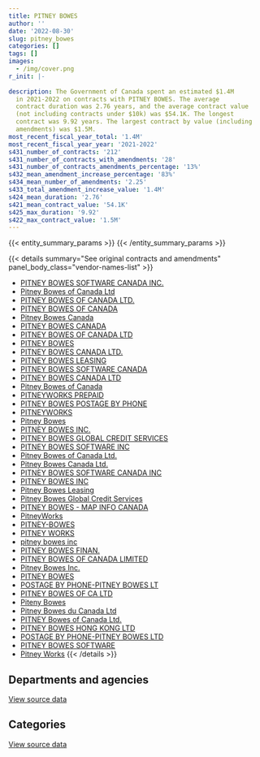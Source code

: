 ```yaml
---
title: PITNEY BOWES
author: ''
date: '2022-08-30'
slug: pitney_bowes
categories: []
tags: []
images:
  - /img/cover.png
r_init: |-
  
description: The Government of Canada spent an estimated $1.4M
  in 2021-2022 on contracts with PITNEY BOWES. The average
  contract duration was 2.76 years, and the average contract value
  (not including contracts under $10k) was $54.1K. The longest
  contract was 9.92 years. The largest contract by value (including
  amendments) was $1.5M.
most_recent_fiscal_year_total: '1.4M'
most_recent_fiscal_year_year: '2021-2022'
s431_number_of_contracts: '212'
s431_number_of_contracts_with_amendments: '28'
s431_number_of_contracts_amendments_percentage: '13%'
s432_mean_amendment_increase_percentage: '83%'
s434_mean_number_of_amendments: '2.25'
s433_total_amendment_increase_value: '1.4M'
s424_mean_duration: '2.76'
s421_mean_contract_value: '54.1K'
s425_max_duration: '9.92'
s422_max_contract_value: '1.5M'
---
```


<script src="/rmarkdown-libs/htmlwidgets/htmlwidgets.js"></script>
<link href="/rmarkdown-libs/datatables-css/datatables-crosstalk.css" rel="stylesheet" />
<script src="/rmarkdown-libs/datatables-binding/datatables.js"></script>
<script src="/rmarkdown-libs/jquery/jquery-3.6.0.min.js"></script>
<link href="/rmarkdown-libs/dt-core-bootstrap/css/dataTables.bootstrap.min.css" rel="stylesheet" />
<link href="/rmarkdown-libs/dt-core-bootstrap/css/dataTables.bootstrap.extra.css" rel="stylesheet" />
<script src="/rmarkdown-libs/dt-core-bootstrap/js/jquery.dataTables.min.js"></script>
<script src="/rmarkdown-libs/dt-core-bootstrap/js/dataTables.bootstrap.min.js"></script>
<link href="/rmarkdown-libs/crosstalk/css/crosstalk.min.css" rel="stylesheet" />
<script src="/rmarkdown-libs/crosstalk/js/crosstalk.min.js"></script>
<script src="/rmarkdown-libs/htmlwidgets/htmlwidgets.js"></script>
<link href="/rmarkdown-libs/datatables-css/datatables-crosstalk.css" rel="stylesheet" />
<script src="/rmarkdown-libs/datatables-binding/datatables.js"></script>
<script src="/rmarkdown-libs/jquery/jquery-3.6.0.min.js"></script>
<link href="/rmarkdown-libs/dt-core-bootstrap/css/dataTables.bootstrap.min.css" rel="stylesheet" />
<link href="/rmarkdown-libs/dt-core-bootstrap/css/dataTables.bootstrap.extra.css" rel="stylesheet" />
<script src="/rmarkdown-libs/dt-core-bootstrap/js/jquery.dataTables.min.js"></script>
<script src="/rmarkdown-libs/dt-core-bootstrap/js/dataTables.bootstrap.min.js"></script>
<link href="/rmarkdown-libs/crosstalk/css/crosstalk.min.css" rel="stylesheet" />
<script src="/rmarkdown-libs/crosstalk/js/crosstalk.min.js"></script>

{{< entity_summary_params >}}
{{< /entity_summary_params >}}

{{< details summary="See original contracts and amendments" panel_body_class="vendor-names-list" >}}
- [PITNEY BOWES SOFTWARE CANADA INC.](https://search.open.canada.ca/en/ct/?sort=contract_value_f%20desc&page=1&search_text=%22PITNEY%20BOWES%20SOFTWARE%20CANADA%20INC.%22)
- [Pitney Bowes of Canada Ltd](https://search.open.canada.ca/en/ct/?sort=contract_value_f%20desc&page=1&search_text=%22Pitney%20Bowes%20of%20Canada%20Ltd%22)
- [PITNEY BOWES OF CANADA LTD.](https://search.open.canada.ca/en/ct/?sort=contract_value_f%20desc&page=1&search_text=%22PITNEY%20BOWES%20OF%20CANADA%20LTD.%22)
- [PITNEY BOWES OF CANADA](https://search.open.canada.ca/en/ct/?sort=contract_value_f%20desc&page=1&search_text=%22PITNEY%20BOWES%20OF%20CANADA%22)
- [Pitney Bowes Canada](https://search.open.canada.ca/en/ct/?sort=contract_value_f%20desc&page=1&search_text=%22Pitney%20Bowes%20Canada%22)
- [PITNEY BOWES CANADA](https://search.open.canada.ca/en/ct/?sort=contract_value_f%20desc&page=1&search_text=%22PITNEY%20BOWES%20CANADA%22)
- [PITNEY BOWES OF CANADA LTD](https://search.open.canada.ca/en/ct/?sort=contract_value_f%20desc&page=1&search_text=%22PITNEY%20BOWES%20OF%20CANADA%20LTD%22)
- [PITNEY BOWES](https://search.open.canada.ca/en/ct/?sort=contract_value_f%20desc&page=1&search_text=%22PITNEY%20BOWES%22)
- [PITNEY BOWES CANADA LTD.](https://search.open.canada.ca/en/ct/?sort=contract_value_f%20desc&page=1&search_text=%22PITNEY%20BOWES%20CANADA%20LTD.%22)
- [PITNEY BOWES LEASING](https://search.open.canada.ca/en/ct/?sort=contract_value_f%20desc&page=1&search_text=%22PITNEY%20BOWES%20LEASING%22)
- [PITNEY BOWES SOFTWARE CANADA](https://search.open.canada.ca/en/ct/?sort=contract_value_f%20desc&page=1&search_text=%22PITNEY%20BOWES%20SOFTWARE%20CANADA%22)
- [PITNEY BOWES CANADA LTD](https://search.open.canada.ca/en/ct/?sort=contract_value_f%20desc&page=1&search_text=%22PITNEY%20BOWES%20CANADA%20LTD%22)
- [Pitney Bowes of Canada](https://search.open.canada.ca/en/ct/?sort=contract_value_f%20desc&page=1&search_text=%22Pitney%20Bowes%20of%20Canada%22)
- [PITNEYWORKS PREPAID](https://search.open.canada.ca/en/ct/?sort=contract_value_f%20desc&page=1&search_text=%22PITNEYWORKS%20PREPAID%22)
- [PITNEY BOWES POSTAGE BY PHONE](https://search.open.canada.ca/en/ct/?sort=contract_value_f%20desc&page=1&search_text=%22PITNEY%20BOWES%20POSTAGE%20BY%20PHONE%22)
- [PITNEYWORKS](https://search.open.canada.ca/en/ct/?sort=contract_value_f%20desc&page=1&search_text=%22PITNEYWORKS%22)
- [Pitney Bowes](https://search.open.canada.ca/en/ct/?sort=contract_value_f%20desc&page=1&search_text=%22Pitney%20Bowes%22)
- [PITNEY BOWES INC.](https://search.open.canada.ca/en/ct/?sort=contract_value_f%20desc&page=1&search_text=%22PITNEY%20BOWES%20INC.%22)
- [PITNEY BOWES GLOBAL CREDIT SERVICES](https://search.open.canada.ca/en/ct/?sort=contract_value_f%20desc&page=1&search_text=%22PITNEY%20BOWES%20GLOBAL%20CREDIT%20SERVICES%22)
- [PITNEY BOWES SOFTWARE INC](https://search.open.canada.ca/en/ct/?sort=contract_value_f%20desc&page=1&search_text=%22PITNEY%20BOWES%20SOFTWARE%20INC%22)
- [Pitney Bowes of Canada Ltd.](https://search.open.canada.ca/en/ct/?sort=contract_value_f%20desc&page=1&search_text=%22Pitney%20Bowes%20of%20Canada%20Ltd.%22)
- [Pitney Bowes Canada Ltd.](https://search.open.canada.ca/en/ct/?sort=contract_value_f%20desc&page=1&search_text=%22Pitney%20Bowes%20Canada%20Ltd.%22)
- [PITNEY BOWES SOFTWARE CANADA INC](https://search.open.canada.ca/en/ct/?sort=contract_value_f%20desc&page=1&search_text=%22PITNEY%20BOWES%20SOFTWARE%20CANADA%20INC%22)
- [PITNEY BOWES INC](https://search.open.canada.ca/en/ct/?sort=contract_value_f%20desc&page=1&search_text=%22PITNEY%20BOWES%20INC%22)
- [Pitney Bowes Leasing](https://search.open.canada.ca/en/ct/?sort=contract_value_f%20desc&page=1&search_text=%22Pitney%20Bowes%20Leasing%22)
- [Pitney Bowes Global Credit Services](https://search.open.canada.ca/en/ct/?sort=contract_value_f%20desc&page=1&search_text=%22Pitney%20Bowes%20Global%20Credit%20Services%22)
- [PITNEY BOWES - MAP INFO CANADA](https://search.open.canada.ca/en/ct/?sort=contract_value_f%20desc&page=1&search_text=%22PITNEY%20BOWES%20-%20MAP%20INFO%20CANADA%22)
- [PitneyWorks](https://search.open.canada.ca/en/ct/?sort=contract_value_f%20desc&page=1&search_text=%22PitneyWorks%22)
- [PITNEY-BOWES](https://search.open.canada.ca/en/ct/?sort=contract_value_f%20desc&page=1&search_text=%22PITNEY-BOWES%22)
- [PITNEY WORKS](https://search.open.canada.ca/en/ct/?sort=contract_value_f%20desc&page=1&search_text=%22PITNEY%20WORKS%22)
- [pitney bowes inc](https://search.open.canada.ca/en/ct/?sort=contract_value_f%20desc&page=1&search_text=%22pitney%20bowes%20inc%22)
- [PITNEY BOWES FINAN.](https://search.open.canada.ca/en/ct/?sort=contract_value_f%20desc&page=1&search_text=%22PITNEY%20BOWES%20FINAN.%22)
- [PITNEY BOWES OF CANADA LIMITED](https://search.open.canada.ca/en/ct/?sort=contract_value_f%20desc&page=1&search_text=%22PITNEY%20BOWES%20OF%20CANADA%20LIMITED%22)
- [Pitney Bowes Inc.](https://search.open.canada.ca/en/ct/?sort=contract_value_f%20desc&page=1&search_text=%22Pitney%20Bowes%20Inc.%22)
- [PITNEY BOWES](https://search.open.canada.ca/en/ct/?sort=contract_value_f%20desc&page=1&search_text=%22PITNEY%20%20BOWES%22)
- [POSTAGE BY PHONE-PITNEY BOWES LT](https://search.open.canada.ca/en/ct/?sort=contract_value_f%20desc&page=1&search_text=%22POSTAGE%20BY%20PHONE-PITNEY%20BOWES%20LT%22)
- [PITNEY BOWES OF CA LTD](https://search.open.canada.ca/en/ct/?sort=contract_value_f%20desc&page=1&search_text=%22PITNEY%20BOWES%20OF%20CA%20LTD%22)
- [Piteny Bowes](https://search.open.canada.ca/en/ct/?sort=contract_value_f%20desc&page=1&search_text=%22Piteny%20Bowes%22)
- [Pitney Bowes du Canada Ltd](https://search.open.canada.ca/en/ct/?sort=contract_value_f%20desc&page=1&search_text=%22Pitney%20Bowes%20du%20Canada%20Ltd%22)
- [PITNEY Bowes of Canada Ltd.](https://search.open.canada.ca/en/ct/?sort=contract_value_f%20desc&page=1&search_text=%22PITNEY%20Bowes%20of%20Canada%20Ltd.%22)
- [PITNEY BOWES HONG KONG LTD](https://search.open.canada.ca/en/ct/?sort=contract_value_f%20desc&page=1&search_text=%22PITNEY%20BOWES%20HONG%20KONG%20LTD%22)
- [POSTAGE BY PHONE-PITNEY BOWES LTD](https://search.open.canada.ca/en/ct/?sort=contract_value_f%20desc&page=1&search_text=%22POSTAGE%20BY%20PHONE-PITNEY%20BOWES%20LTD%22)
- [PITNEY BOWES SOFTWARE](https://search.open.canada.ca/en/ct/?sort=contract_value_f%20desc&page=1&search_text=%22PITNEY%20BOWES%20SOFTWARE%22)
- [Pitney Works](https://search.open.canada.ca/en/ct/?sort=contract_value_f%20desc&page=1&search_text=%22Pitney%20Works%22)
{{< /details >}}

## Departments and agencies

<div id="htmlwidget-1" style="width:100%;height:auto;" class="datatables html-widget"></div>
<script type="application/json" data-for="htmlwidget-1">{"x":{"style":"bootstrap","filter":"none","vertical":false,"data":[["<a href=\"/departments/aafc-aac/\">Agriculture and Agri-Food Canada<\/a>","<a href=\"/departments/aandc-aadnc/\">Crown-Indigenous Relations and Northern Affairs Canada<\/a>","<a href=\"/departments/cbsa-asfc/\">Canada Border Services Agency<\/a>","<a href=\"/departments/cgc-ccg/\">Canadian Grain Commission<\/a>","<a href=\"/departments/cic/\">Immigration, Refugees and Citizenship Canada<\/a>","<a href=\"/departments/cra-arc/\">Canada Revenue Agency<\/a>","<a href=\"/departments/csc-scc/\">Correctional Service of Canada<\/a>","<a href=\"/departments/dfatd-maecd/\">Global Affairs Canada<\/a>","<a href=\"/departments/dfo-mpo/\">Fisheries and Oceans Canada<\/a>","<a href=\"/departments/dnd-mdn/\">National Defence<\/a>","<a href=\"/departments/ec/\">Environment and Climate Change Canada<\/a>","<a href=\"/departments/elections/\">Elections Canada<\/a>","<a href=\"/departments/esdc-edsc/\">Employment and Social Development Canada<\/a>","<a href=\"/departments/fja-cmf/\">Office of the Commissioner for Federal Judicial Affairs Canada<\/a>","<a href=\"/departments/hc-sc/\">Health Canada<\/a>","<a href=\"/departments/ic/\">Innovation, Science and Economic Development Canada<\/a>","<a href=\"/departments/irb-cisr/\">Immigration and Refugee Board of Canada<\/a>","<a href=\"/departments/isc-sac/\">Indigenous Services Canada<\/a>","<a href=\"/departments/jus/\">Department of Justice Canada<\/a>","<a href=\"/departments/lac-bac/\">Library and Archives Canada<\/a>","<a href=\"/departments/nfb-onf/\">National Film Board<\/a>","<a href=\"/departments/nrcan-rncan/\">Natural Resources Canada<\/a>","<a href=\"/departments/osgg-bsgg/\">Office of the Secretary to the Governor General<\/a>","<a href=\"/departments/pbc-clcc/\">Parole Board of Canada<\/a>","<a href=\"/departments/pc/\">Parks Canada<\/a>","<a href=\"/departments/pco-bcp/\">Privy Council Office<\/a>","<a href=\"/departments/pwgsc-tpsgc/\">Public Services and Procurement Canada<\/a>","<a href=\"/departments/rcmp-grc/\">Royal Canadian Mounted Police<\/a>","<a href=\"/departments/ssc-spc/\">Shared Services Canada<\/a>","<a href=\"/departments/statcan/\">Statistics Canada<\/a>","<a href=\"/departments/tbs-sct/\">Treasury Board of Canada Secretariat<\/a>","<a href=\"/departments/tc/\">Transport Canada<\/a>","<a href=\"/departments/vac-acc/\">Veterans Affairs Canada<\/a>"],[46146.22,7054.45,57830.21,3618.44,94852.51,680963.29,14594.15,7706.81,null,9453.48,3770.54,2860.27,42132.57,14125,6476.77,37133.25,null,null,6448.49,22566.88,1645.11,7136.71,3236.19,null,10920,null,10805.66,16698.79,47500.51,115469.91,1420.55,31369.76,null],[55972.88,7073.78,29471.4,5495.23,60324.17,787353.24,50548,7727.92,19690.25,37944.61,null,6829.58,117361.24,4721.23,34682.34,153524.89,6373.83,null,6466.16,null,1649.62,22637.13,5587,null,19653.16,6822.51,18080.31,50341.86,47630.65,29532.45,null,59550.79,null],[28692.9,7054.45,52437.36,5480.21,50933.41,583656.25,null,3863.96,null,12308.77,null,45135.11,1096850.5,null,26009.92,45019.43,6663.68,1677.64,10142,null,1645.11,null,5571.73,4933.74,20703.86,6803.87,14761.68,7171.6,19911.17,64666.79,null,12111.61,null],[47552.3,7054.45,25658.84,2747.61,45569.4,612725.79,null,null,null,68000.99,null,4143.64,357480.98,null,26009.92,2028.19,18817.76,8316.16,24986.53,null,1645.11,null,5571.73,23150.98,19213.05,6803.87,14761.68,8348.11,null,79086.15,null,13327.26,13540.89]],"container":"<table class=\"table table-striped table-hover row-border order-column display\">\n  <thead>\n    <tr>\n      <th>Department<\/th>\n      <th>2018-2019<\/th>\n      <th>2019-2020<\/th>\n      <th>2020-2021<\/th>\n      <th>2021-2022<\/th>\n    <\/tr>\n  <\/thead>\n<\/table>","options":{"order":[[4,"desc"]],"pageLength":10,"autoWidth":true,"columnDefs":[{"targets":1,"render":"function(data, type, row, meta) {\n    return type !== 'display' ? data : DTWidget.formatCurrency(data, \"$\", 2, 3, \",\", \".\", true, null);\n  }"},{"targets":2,"render":"function(data, type, row, meta) {\n    return type !== 'display' ? data : DTWidget.formatCurrency(data, \"$\", 2, 3, \",\", \".\", true, null);\n  }"},{"targets":3,"render":"function(data, type, row, meta) {\n    return type !== 'display' ? data : DTWidget.formatCurrency(data, \"$\", 2, 3, \",\", \".\", true, null);\n  }"},{"targets":4,"render":"function(data, type, row, meta) {\n    return type !== 'display' ? data : DTWidget.formatCurrency(data, \"$\", 2, 3, \",\", \".\", true, null);\n  }"},{"width":"16%","targets":[1,2,3,4]},{"className":"dt-right","targets":[1,2,3,4]}],"orderClasses":false}},"evals":["options.columnDefs.0.render","options.columnDefs.1.render","options.columnDefs.2.render","options.columnDefs.3.render"],"jsHooks":[]}</script>
<p class="text-right">
<a href="https://github.com/GoC-Spending/contracts-data/tree/main/data/out/vendors/pitney_bowes/summary_by_fiscal_year_by_department.csv" class="source-data-link btn btn-link">View source data</a>
</p>

## Categories

<div id="htmlwidget-2" style="width:100%;height:auto;" class="datatables html-widget"></div>
<script type="application/json" data-for="htmlwidget-2">{"x":{"style":"bootstrap","filter":"none","vertical":false,"data":[["<a href=\"/categories/other/\">(Other)<\/a>","<a href=\"/categories/office_management/\">Office management<\/a>","<a href=\"/categories/defence/\">Defence<\/a>","<a href=\"/categories/professional_services/\">Professional services<\/a>","<a href=\"/categories/information_technology/\">Information technology<\/a>","<a href=\"/categories/transportation_and_logistics/\">Transportation and logistics<\/a>","<a href=\"/categories/industrial_products_and_services/\">Industrial products and services<\/a>","<a href=\"/categories/human_capital/\">Human capital<\/a>"],[2488.45,1059563.89,null,34552.06,161295.82,12585.38,22150.91,11300],[2495.27,1261024.41,null,34646.72,318233.13,null,21991.06,14655.65],[2488.45,743160.58,null,34552.06,1200819.67,6243.93,136857.73,10084.35],[1247.63,868766.75,1504.54,34552.06,458614.65,8348.11,63507.68,null]],"container":"<table class=\"table table-striped table-hover row-border order-column display\">\n  <thead>\n    <tr>\n      <th>Category<\/th>\n      <th>2018-2019<\/th>\n      <th>2019-2020<\/th>\n      <th>2020-2021<\/th>\n      <th>2021-2022<\/th>\n    <\/tr>\n  <\/thead>\n<\/table>","options":{"order":[[4,"desc"]],"dom":"t","pageLength":30,"autoWidth":true,"columnDefs":[{"targets":1,"render":"function(data, type, row, meta) {\n    return type !== 'display' ? data : DTWidget.formatCurrency(data, \"$\", 2, 3, \",\", \".\", true, null);\n  }"},{"targets":2,"render":"function(data, type, row, meta) {\n    return type !== 'display' ? data : DTWidget.formatCurrency(data, \"$\", 2, 3, \",\", \".\", true, null);\n  }"},{"targets":3,"render":"function(data, type, row, meta) {\n    return type !== 'display' ? data : DTWidget.formatCurrency(data, \"$\", 2, 3, \",\", \".\", true, null);\n  }"},{"targets":4,"render":"function(data, type, row, meta) {\n    return type !== 'display' ? data : DTWidget.formatCurrency(data, \"$\", 2, 3, \",\", \".\", true, null);\n  }"},{"width":"16%","targets":[1,2,3,4]},{"className":"dt-right","targets":[1,2,3,4]}],"orderClasses":false,"lengthMenu":[10,25,30,50,100]}},"evals":["options.columnDefs.0.render","options.columnDefs.1.render","options.columnDefs.2.render","options.columnDefs.3.render"],"jsHooks":[]}</script>
<p class="text-right">
<a href="https://github.com/GoC-Spending/contracts-data/tree/main/data/out/vendors/pitney_bowes/summary_by_fiscal_year_by_category.csv" class="source-data-link btn btn-link">View source data</a>
</p>
